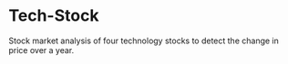# Tech-Stock
Stock market analysis of four technology stocks to detect the change in price over a year.  
